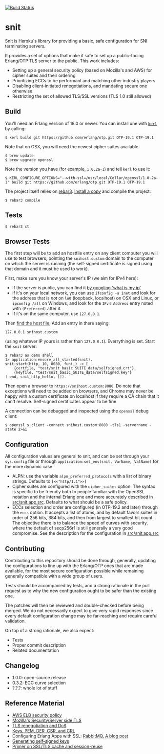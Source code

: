 [![Build Status](https://magnum.travis-ci.com/heroku/snit.svg?token=uNxDxTYyzRaxPpJGQ5yq&branch=master)](https://magnum.travis-ci.com/heroku/snit)

snit
=====

Snit is Heroku's library for providing a basic, safe configuration for SNI terminating servers.

It provides a set of options that make it safe to set up a public-facing Erlang/OTP TLS server to the public. This work includes:

- Setting up a general security policy (based on Mozilla's and AWS) for cipher suites and their ordering
- Prioritizing ECCs to be performant and matching other industry players
- Disabling client-initiated renegotiations, and mandating secure one otherwise
- Restricting the set of allowed TLS/SSL versions (TLS 1.0 still allowed)

Build
-----

You'll need an Erlang version of 18.0 or newer. You can install one with
[`kerl`](https://github.com/yrashk/kerl) by calling:

    $ kerl build git https://github.com/erlang/otp.git OTP-19.1 OTP-19.1

Note that on OSX, you will need the newest cipher suites available.

    $ brew update
    $ brew upgrade openssl

Note the version you have (for example, `1.0.2a-1`) and tell `kerl` to use it:

    $ KERL_CONFIGURE_OPTIONS="--with-ssl=/usr/local/Cellar/openssl/1.0.2a-1" build git https://github.com/erlang/otp.git OTP-19.1 OTP-19.1

The project itself relies on [rebar3](http://www.rebar3.org). [Install a
copy](http://www.rebar3.org/v3.0/docs/getting-started) and compile the project:

    $ rebar3 compile

Tests
-----

    $ rebar3 ct

Browser Tests
-------------

The first step will be to add an hostfile entry on any client computer you
will use to test browsers, pointing the `snihost.custom` domain to the
computer on which the server is running (the self-signed certificate is
signed using that domain and it must be used to work).

First, make sure you know your server's IP (we aim for IPv4 here):

- If the server is public, you can find it [by googling 'what is my
  ip'](https://www.google.ca/search?q=parentheses+%28+%29&ie=utf-8&oe=utf-8&gws_rd=cr&ei=gpRcVZHsBsbfggSs34G4Dw#q=what+is+my+ip)
- if it's on your local network, you can use `ifconfig -a inet` and look for
  the address that is *not* on `lo0` (loopback, localhost) on OSX and Linux, or
  `ipconfig /all` on Windows, and look for the `IPv4 Address` entry noted with
  `(Preferred)` after it.
- If it's on the same computer, use `127.0.0.1`.

Then [find the host
file](http://en.wikipedia.org/wiki/Hosts_%28file%29#Location_in_the_file_system),
Add an entry in there saying:

    127.0.0.1 snihost.custom

(using whatever IP yours is rather than `127.0.0.1`). Everrything is set.
Start the `snit` server:

    $ rebar3 as demo shell
    1> application:ensure_all_started(snit).
    snit:start(http, 10, 8080, fun(_) -> [
        {certfile, "test/snit_basic_SUITE_data/selfsigned.crt"},
        {keyfile, "test/snit_basic_SUITE_data/selfsigned.key"}
    ] end, snit_http_hello, []).

Then open a browser to `https://snihost.custom:8080`. Do note that exceptions
will need to be added on browsers, and Chrome may never be happy with a custom
certificate on localhost if they require a CA chain that it can't resolve.
Self-signed certificates appear to be fine.

A connection can be debugged and inspected using the `openssl` debug client:

    $ openssl s_client -connect snihost.custom:8080 -tls1 -servername -state 2>&1

Configuration
-------------

All configuration values are general to snit, and can be set through your `sys.config` file or through `application:set_env(snit, VarName, ValName)` for the more dynamic case.

- ALPN: use the variable `alpn_preferred_protocols` with a list of binary strings. Defaults to `[<<"http/1.1">>]`
- Cipher suites are configured with the `cipher_suites` option. The syntax is specific to be friendly both to people familiar with the OpenSSL notation and the internal Erlang one and more accurately described in [src/snit.app.src](src/snit.app.src#L13). Defaults to what should be a safe policy.
- ECCs selection and order are configured (in OTP-19.2 and later) through the `eccs` option. It accepts a list of atoms, and by default favors suites in order of 256 bits, 384 bits, and then from largest to smallest bit count. The objective there is to balance the speed of curves with security, where the default of secp256r1 is still generally a very good compromise. See the description for the configuration in [src/snit.app.src](src/snit.app.src#L84)

Contributing
------------

Contributing to this repository should be done through, generally, updating the configurations to line up with the Erlang/OTP ones that are made available, for the most secure configuration possible while remaining generally compatible with a wide group of users.

Tests should be accompanied by tests, and a strong rationale in the pull request as to why the new configuration ought to be safer than the existing one.

The patches will then be reviewed and double-checked before being merged. We do not necessarily expect to give very rapid responses since every default configuration change may be far-reaching and require careful validation.

On top of a strong rationale, we also expect:

- Tests
- Proper commit description
- Related documentation

Changelog
---------

- 1.0.0: open-source release
- 0.3.2: ECC curve selection
- ?.?.?: whole lot of stuff

Reference Material
------------------

- [AWS ELB security policy](http://docs.aws.amazon.com/elasticloadbalancing/latest/classic/elb-security-policy-table.html)
- [Mozilla's Security/Server side TLS](https://wiki.mozilla.org/Security/Server_Side_TLS)
- [TLS renegotiation and DoS](https://blog.qualys.com/ssllabs/2011/10/31/tls-renegotiation-and-denial-of-service-attacks)
- [Keys, PEM, DER, CSR, and CRL](http://serverfault.com/questions/9708/what-is-a-pem-file-and-how-does-it-differ-from-other-openssl-generated-key-file)
- Configuring Erlang Apps with SSL: [RabbitMQ](https://www.rabbitmq.com/ssl.html), [A blog post](https://terinstock.com/post/2014/07/TLS-with-Erlang/)
- [Generating self-signed keys](http://www.akadia.com/services/ssh_test_certificate.html)
- [Primer on SSL/TLS cache and session-reuse](https://vincent.bernat.im/en/blog/2011-ssl-session-reuse-rfc5077)
